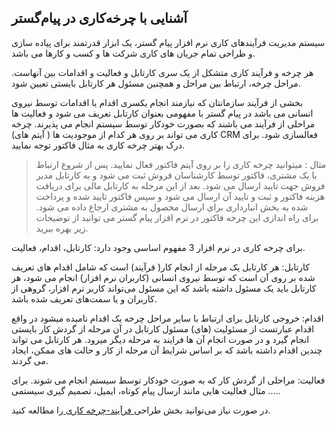 ﻿## آشنایی با چرخه‌کاری در پیام‌گستر

سیستم مدیریت فرآیندهای کاری نرم افزار پیام گستر، یک ابزار  قدرتمند برای پیاده سازی و طراحی تمام جریان های کاری شرکت ها و کسب و کارها می باشد. 

 هر چرخه و فرآیند کاری متشکل از یک سری کارتابل و فعالیت و اقدامات بین آنهاست. مراحل چرخه، ارتباط بین مراحل و همچنین مسئول هر کارتابل بایستی تعیین شود.
 
بخشی از فرآیند سازمانتان که نیازمند انجام یکسری اقدام یا اقدامات توسط نیروی انسانی می باشد در پیام گستر با مفهومی بعنوان کارتابل تعریف می شود و فعالیت ها مراحلی از فرآیند می باشند که  بصورت خودکار توسط سیستم انجام می پذیرند. 
چرخه کاری می تواند بر روی هر کدام از موجودیت ها ( آیتم های) CRM فعالسازی شود. برای درک بهتر چرخه کاری به مثال فاکتور توجه نمایید.

> مثال : میتوانید چرخه کاری را بر روی آیتم فاکتور فعال نمایید. پس از شروع ارتباط با یک مشتری، فاکتور توسط کارشناسان فروش ثبت می شود و به کارتابل مدیر فروش جهت تایید ارسال می شود. بعد از این مرحله به کارتابل مالی برای دریافت هزینه فاکتور و ثبت و تایید آن ارسال می شود و سپس فاکتور  تایید شده و پرداخت شده به بخش انبارداری برای ارسال محصول به مشتری ارجاع داده می شود. برای راه اندازی این چرخه فاکتور در نرم افزار پیام گستر می توانید از توضیحات زیر بهره ببرید.

برای چرخه کاری در نرم افزار 3 مفهوم اساسی وجود دارد: کارتابل، اقدام، فعالیت.

کارتابل: هر کارتابل یک مرحله از انجام کار( فرآیند) است که شامل اقدام های تعریف شده بر روی آن است که توسط نیروی انسانی (کاربران نرم افزار) انجام می شود، هر کارتابل باید یک مسئول داشته باشد که این مسئول می‌تواند کاربر نرم افزار، گروهی از کاربران و یا سمت‌های تعریف شده باشد.

اقدام: خروجی کارتابل برای ارتباط با سایر مراحل چرخه یک اقدام نامیده میشود در واقع اقدام عبارتست از مسئولیت (های) مسئول کارتابل در آن مرحله از گردش کار بایستی انجام گیرد و در صورت انجام آن ها فرایند به مرحله دیگر میرود. هر کارتابل می تواند چندین اقدام داشته باشد که بر اساس شرایط آن مرحله از کار و حالت های ممکن، ایجاد می گردند.

فعالیت: مراحلی از گردش کار که به صورت خودکار توسط سیستم انجام می شوند. برای مثال فعالیت هایی مانند ارسال پیام کوتاه، ایمیل، تصمیم گیری سیستمی .....

در صورت نیاز می‌توانید بخش طراحی[ فرآیند-چرخه کاری ](Process-design.md)را مطالعه کنید.

